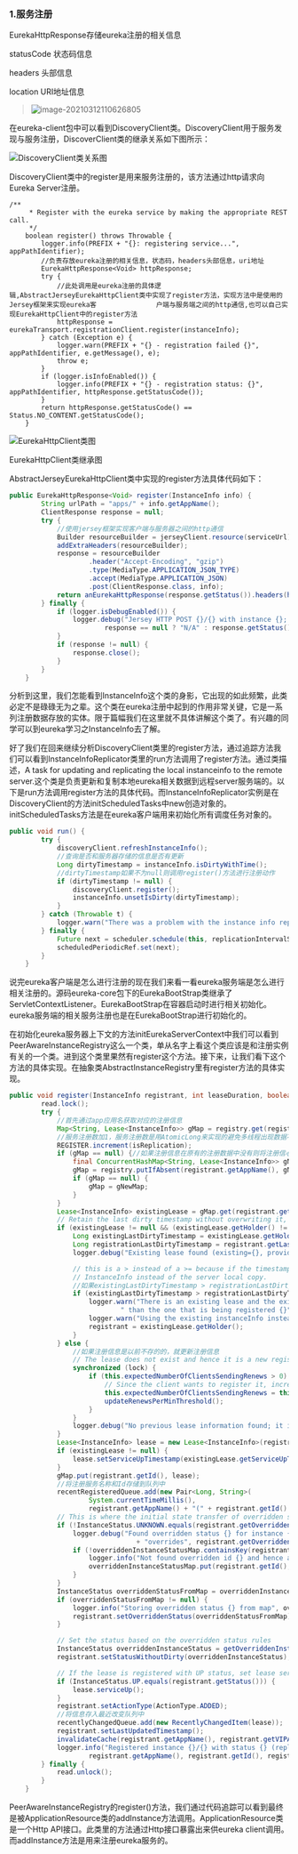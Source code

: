 ### 1.服务注册

EurekaHttpResponse存储eureka注册的相关信息

statusCode 状态码信息

headers 头部信息

location URI地址信息



> ![image-20210312110626805](C:\Users\kj00078\AppData\Roaming\Typora\typora-user-images\image-20210312110626805.png)





在eureka-client包中可以看到DiscoveryClient类。DiscoveryClient用于服务发现与服务注册，DiscoverClient类的继承关系如下图所示：



![DiscoveryClient类关系图](C:\Users\kj00078\Desktop\DiscoveryClient类关系图.png)

DiscoveryClient类中的register是用来服务注册的，该方法通过http请求向Eureka Server注册。

```
/**
     * Register with the eureka service by making the appropriate REST call.
     */
    boolean register() throws Throwable {
        logger.info(PREFIX + "{}: registering service...", appPathIdentifier);
        //负责存放eureka注册的相关信息，状态码，headers头部信息，uri地址
        EurekaHttpResponse<Void> httpResponse;
        try {
        	//此处调用是eureka注册的具体逻辑,AbstractJerseyEurekaHttpClient类中实现了register方法，实现方法中是使用的Jersey框架来实现eureka客               户端与服务端之间的http通信,也可以自己实现EurekaHttpClient中的register方法
            httpResponse = eurekaTransport.registrationClient.register(instanceInfo);
        } catch (Exception e) {
            logger.warn(PREFIX + "{} - registration failed {}", appPathIdentifier, e.getMessage(), e);
            throw e;
        }
        if (logger.isInfoEnabled()) {
            logger.info(PREFIX + "{} - registration status: {}", appPathIdentifier, httpResponse.getStatusCode());
        }
        return httpResponse.getStatusCode() == Status.NO_CONTENT.getStatusCode();
    }
```



![EurekaHttpClient类图](C:\Users\kj00078\Desktop\EurekaHttpClient类图.png)

EurekaHttpClient类继承图



AbstractJerseyEurekaHttpClient类中实现的register方法具体代码如下：

```java
public EurekaHttpResponse<Void> register(InstanceInfo info) {
        String urlPath = "apps/" + info.getAppName();
        ClientResponse response = null;
        try {
        	//使用jersey框架实现客户端与服务器之间的http通信
            Builder resourceBuilder = jerseyClient.resource(serviceUrl).path(urlPath).getRequestBuilder();
            addExtraHeaders(resourceBuilder);
            response = resourceBuilder
                    .header("Accept-Encoding", "gzip")
                    .type(MediaType.APPLICATION_JSON_TYPE)
                    .accept(MediaType.APPLICATION_JSON)
                    .post(ClientResponse.class, info);
            return anEurekaHttpResponse(response.getStatus()).headers(headersOf(response)).build();
        } finally {
            if (logger.isDebugEnabled()) {
                logger.debug("Jersey HTTP POST {}/{} with instance {}; statusCode={}", serviceUrl, urlPath, info.getId(),
                        response == null ? "N/A" : response.getStatus());
            }
            if (response != null) {
                response.close();
            }
        }
    }
```

分析到这里，我们怎能看到InstanceInfo这个类的身影，它出现的如此频繁，此类必定不是碌碌无为之辈。这个类在eureka注册中起到的作用非常关键，它是一系列注册数据存放的实体。限于篇幅我们在这里就不具体讲解这个类了。有兴趣的同学可以到eureka学习之InstanceInfo去了解。

好了我们在回来继续分析DiscoveryClient类里的register方法，通过追踪方法我们可以看到InstanceInfoReplicator类里的run方法调用了register方法。通过类描述，A task for updating and replicating the local instanceinfo to the remote server.这个类是负责更新和复制本地eureka相关数据到远程server服务端的。以下是run方法调用register方法的具体代码。而InstanceInfoReplicator实例是在DiscoveryClient的方法initScheduledTasks中new创造对象的。initScheduledTasks方法是在eureka客户端用来初始化所有调度任务对象的。

```java
public void run() {
        try {
            discoveryClient.refreshInstanceInfo();
			//查询是否和服务器存储的信息是否有更新
            Long dirtyTimestamp = instanceInfo.isDirtyWithTime();
            //dirtyTimestamp如果不为null则调用register()方法进行注册动作
            if (dirtyTimestamp != null) {
                discoveryClient.register();
                instanceInfo.unsetIsDirty(dirtyTimestamp);
            }
        } catch (Throwable t) {
            logger.warn("There was a problem with the instance info replicator", t);
        } finally {
            Future next = scheduler.schedule(this, replicationIntervalSeconds, TimeUnit.SECONDS);
            scheduledPeriodicRef.set(next);
        }
    }
```



说完eureka客户端是怎么进行注册的现在我们来看一看eureka服务端是怎么进行相关注册的。源码eureka-core包下的EurekaBootStrap类继承了ServletContextListener。EurekaBootStrap在容器启动时进行相关初始化。eureka服务端的相关服务注册也是在EurekaBootStrap进行初始化的。

在初始化eureka服务器上下文的方法initEurekaServerContext中我们可以看到PeerAwareInstanceRegistry这么一个类，单从名字上看这个类应该是和注册实例有关的一个类。进到这个类里果然有register这个方法。接下来，让我们看下这个方法的具体实现。在抽象类AbstractInstanceRegistry里有register方法的具体实现。

```java
public void register(InstanceInfo registrant, int leaseDuration, boolean isReplication) {
        read.lock();
        try {
        	//首先通过app应用名获取对应的注册信息
            Map<String, Lease<InstanceInfo>> gMap = registry.get(registrant.getAppName());
            //服务注册数加1，服务注册数是用AtomicLong来实现的避免多线程出现数据不同步问题
            REGISTER.increment(isReplication);
            if (gMap == null) {//如果注册信息在原有的注册数据中没有则将注册信心存入ConcurrentHashMap数据中
                final ConcurrentHashMap<String, Lease<InstanceInfo>> gNewMap = new ConcurrentHashMap<String, Lease<InstanceInfo>>();
                gMap = registry.putIfAbsent(registrant.getAppName(), gNewMap);
                if (gMap == null) {
                    gMap = gNewMap;
                }
            }
            Lease<InstanceInfo> existingLease = gMap.get(registrant.getId());
            // Retain the last dirty timestamp without overwriting it, if there is already a lease
            if (existingLease != null && (existingLease.getHolder() != null)) {
                Long existingLastDirtyTimestamp = existingLease.getHolder().getLastDirtyTimestamp();
                Long registrationLastDirtyTimestamp = registrant.getLastDirtyTimestamp();
                logger.debug("Existing lease found (existing={}, provided={}", existingLastDirtyTimestamp, registrationLastDirtyTimestamp);

                // this is a > instead of a >= because if the timestamps are equal, we still take the remote transmitted
                // InstanceInfo instead of the server local copy.
                //如果existingLastDirtyTimestamp > registrationLastDirtyTimestamp注册信息没有更新信息就获取原有的数据
                if (existingLastDirtyTimestamp > registrationLastDirtyTimestamp) {
                    logger.warn("There is an existing lease and the existing lease's dirty timestamp {} is greater" +
                            " than the one that is being registered {}", existingLastDirtyTimestamp, registrationLastDirtyTimestamp);
                    logger.warn("Using the existing instanceInfo instead of the new instanceInfo as the registrant");
                    registrant = existingLease.getHolder();
                }
            } else {
            	//如果注册信息是以前不存的的，就更新注册信息
                // The lease does not exist and hence it is a new registration
                synchronized (lock) {
                    if (this.expectedNumberOfClientsSendingRenews > 0) {
                        // Since the client wants to register it, increase the number of clients sending renews
                        this.expectedNumberOfClientsSendingRenews = this.expectedNumberOfClientsSendingRenews + 1;
                        updateRenewsPerMinThreshold();
                    }
                }
                logger.debug("No previous lease information found; it is new registration");
            }
            Lease<InstanceInfo> lease = new Lease<InstanceInfo>(registrant, leaseDuration);
            if (existingLease != null) {
                lease.setServiceUpTimestamp(existingLease.getServiceUpTimestamp());
            }
            gMap.put(registrant.getId(), lease);
            //将注册服务名称和Id存储到队列中
            recentRegisteredQueue.add(new Pair<Long, String>(
                    System.currentTimeMillis(),
                    registrant.getAppName() + "(" + registrant.getId() + ")"));
            // This is where the initial state transfer of overridden status happens
            if (!InstanceStatus.UNKNOWN.equals(registrant.getOverriddenStatus())) {
                logger.debug("Found overridden status {} for instance {}. Checking to see if needs to be add to the "
                                + "overrides", registrant.getOverriddenStatus(), registrant.getId());
                if (!overriddenInstanceStatusMap.containsKey(registrant.getId())) {
                    logger.info("Not found overridden id {} and hence adding it", registrant.getId());
                    overriddenInstanceStatusMap.put(registrant.getId(), registrant.getOverriddenStatus());
                }
            }
            InstanceStatus overriddenStatusFromMap = overriddenInstanceStatusMap.get(registrant.getId());
            if (overriddenStatusFromMap != null) {
                logger.info("Storing overridden status {} from map", overriddenStatusFromMap);
                registrant.setOverriddenStatus(overriddenStatusFromMap);
            }

            // Set the status based on the overridden status rules
            InstanceStatus overriddenInstanceStatus = getOverriddenInstanceStatus(registrant, existingLease, isReplication);
            registrant.setStatusWithoutDirty(overriddenInstanceStatus);

            // If the lease is registered with UP status, set lease service up timestamp
            if (InstanceStatus.UP.equals(registrant.getStatus())) {
                lease.serviceUp();
            }
            registrant.setActionType(ActionType.ADDED);
            //将信息存入最近改变队列中
            recentlyChangedQueue.add(new RecentlyChangedItem(lease));
            registrant.setLastUpdatedTimestamp();
            invalidateCache(registrant.getAppName(), registrant.getVIPAddress(), registrant.getSecureVipAddress());
            logger.info("Registered instance {}/{} with status {} (replication={})",
                    registrant.getAppName(), registrant.getId(), registrant.getStatus(), isReplication);
        } finally {
            read.unlock();
        }
    }
```

PeerAwareInstanceRegistry的register()方法，我们通过代码追踪可以看到最终是被ApplicationResource类的addInstance方法调用。ApplicationResource类是一个Http API接口。此类里的方法通过Http接口暴露出来供eureka client调用。而addInstance方法是用来注册eureka服务的。